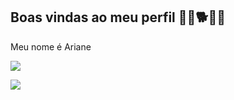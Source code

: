 ## Boas vindas ao meu perfil 🌙🤍🐕🏁🦩

Meu nome é Ariane

![](https://media1.tenor.com/m/v9XIZ3ZgKvEAAAAd/moon-earths-moon.gif)


![](https://media1.tenor.com/m/v9XIZ3ZgKvEAAAAd/moon-earths-moon.gif)


